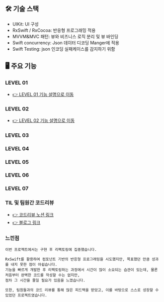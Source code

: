 ## 🛠 기술 스택
- UIKit: UI 구성
- RxSwift / RxCocoa: 반응형 프로그래밍 적용
- MVVM&MVC 패턴: 뷰와 비즈니스 로직 분리 및 뷰 바인딩
- Swift concurrency: Json 데이터 디코딩 Manger에 적용
- Swift Testing: json 인코딩 실패케이스를 감지하기 위함

## 🖥 주요 기능

### LEVEL 01
- [👉 LEVEL 01 기능 설명으로 이동](https://github.com/QuaRang1225/enhancement-nbc/blob/feature/%2316-level-01/project-book-series/README.md)
### LEVEL 02
- [👉 LEVEL 02 기능 설명으로 이동](https://github.com/QuaRang1225/enhancement-nbc/tree/feature/%2317-level-02/project-book-series)
### LEVEL 03
### LEVEL 04
### LEVEL 05
### LEVEL 06
### LEVEL 07

### TIL 및 팀원간 코드리뷰
- [👉 코드리뷰 노션 링크](https://www.notion.so/teamsparta/2-1bf2dc3ef514814bb0c8ec13c2cf4533)
- [👉 블로그 링크](https://quarang.tistory.com/102)
### 느낀점
```
이번 프로젝트에서는 구현 후 리팩토링에 집중했습니다.

RxSwift를 활용하여 컴포넌트 기반의 반응형 프로그래밍을 시도했지만, 목표했던 만큼 성과를 내지 못한 점이 아쉽습니다.
기능을 빠르게 개발한 후 리팩토링하는 과정에서 시간이 많이 소요되는 습관이 있는데, 물론 처음부터 완벽한 코드를 작성할 수는 없지만,
점차 그 시간을 줄일 필요가 있음을 느꼈습니다.

또한, 팀원들과의 코드 리뷰를 통해 많은 피드백을 받았고, 이를 바탕으로 스스로 성장할 수 있었던 프로젝트였습니다.
```
